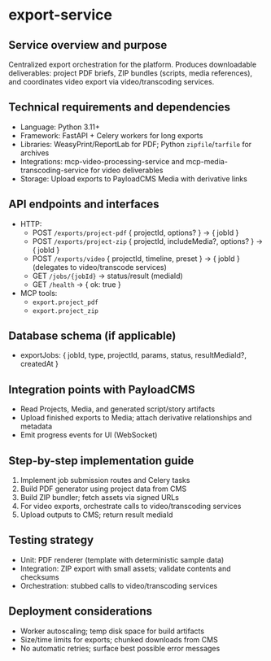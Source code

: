 # export-service

## Service overview and purpose
Centralized export orchestration for the platform. Produces downloadable deliverables: project PDF briefs, ZIP bundles (scripts, media references), and coordinates video export via video/transcoding services.

## Technical requirements and dependencies
- Language: Python 3.11+
- Framework: FastAPI + Celery workers for long exports
- Libraries: WeasyPrint/ReportLab for PDF; Python `zipfile`/`tarfile` for archives
- Integrations: mcp-video-processing-service and mcp-media-transcoding-service for video deliverables
- Storage: Upload exports to PayloadCMS Media with derivative links

## API endpoints and interfaces
- HTTP:
  - POST `/exports/project-pdf` { projectId, options? } → { jobId }
  - POST `/exports/project-zip` { projectId, includeMedia?, options? } → { jobId }
  - POST `/exports/video` { projectId, timeline, preset } → { jobId } (delegates to video/transcode services)
  - GET `/jobs/{jobId}` → status/result (mediaId)
  - GET `/health` → { ok: true }
- MCP tools:
  - `export.project_pdf`
  - `export.project_zip`

## Database schema (if applicable)
- exportJobs: { jobId, type, projectId, params, status, resultMediaId?, createdAt }

## Integration points with PayloadCMS
- Read Projects, Media, and generated script/story artifacts
- Upload finished exports to Media; attach derivative relationships and metadata
- Emit progress events for UI (WebSocket)

## Step-by-step implementation guide
1. Implement job submission routes and Celery tasks
2. Build PDF generator using project data from CMS
3. Build ZIP bundler; fetch assets via signed URLs
4. For video exports, orchestrate calls to video/transcoding services
5. Upload outputs to CMS; return result mediaId

## Testing strategy
- Unit: PDF renderer (template with deterministic sample data)
- Integration: ZIP export with small assets; validate contents and checksums
- Orchestration: stubbed calls to video/transcoding services

## Deployment considerations
- Worker autoscaling; temp disk space for build artifacts
- Size/time limits for exports; chunked downloads from CMS
- No automatic retries; surface best possible error messages


